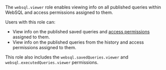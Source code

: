 The `websql.viewer` role enables viewing info on all published queries within WebSQL and access permissions assigned to them.

Users with this role can:
* View info on the published saved queries and [access permissions](../../iam/concepts/access-control/index.md) assigned to them.
* View info on the published queries from the history and access permissions assigned to them.

This role also includes the `websql.savedQueries.viewer` and `websql.executedQueries.viewer` permissions.